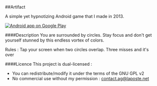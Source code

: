 ##Artifact

A simple yet hypnotizing Android game that I made in 2013.

<a href="https://play.google.com/store/apps/details?id=fr.zzi.artifact"><img alt="Android app on Google Play" src="https://developer.android.com/images/brand/en_app_rgb_wo_45.png" /></a>


####Description
You are surrounded by circles. Stay focus and don't get yourself stunned by this endless vortex of colors.

Rules :
Tap your screen when two circles overlap.
Three misses and it's over

####Licence
This project is dual-licensed :
- You can redistribute/modify it under the terms of the GNU GPL v2
- No commercial use without my permission : contact.ag@laposte.net
